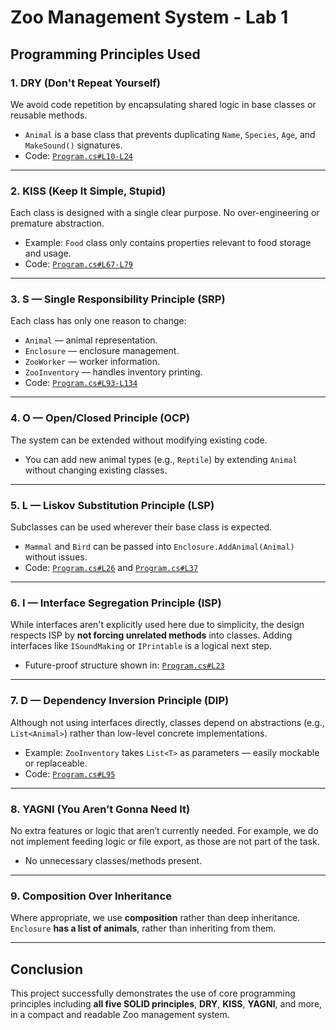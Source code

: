 # Zoo Management System - Lab 1
## Programming Principles Used

### 1. DRY (Don't Repeat Yourself)
We avoid code repetition by encapsulating shared logic in base classes or reusable methods.

- `Animal` is a base class that prevents duplicating `Name`, `Species`, `Age`, and `MakeSound()` signatures.
- Code: [`Program.cs#L10-L24`](./lab-1/Program.cs#L10-L24)

---

### 2. KISS (Keep It Simple, Stupid)
Each class is designed with a single clear purpose. No over-engineering or premature abstraction.

- Example: `Food` class only contains properties relevant to food storage and usage.
- Code: [`Program.cs#L67-L79`](./lab-1/Program.cs#L67-L79)

---

### 3. S — Single Responsibility Principle (SRP)
Each class has only one reason to change:

- `Animal` — animal representation.
- `Enclosure` — enclosure management.
- `ZooWorker` — worker information.
- `ZooInventory` — handles inventory printing.
- Code: [`Program.cs#L93-L134`](./lab-1/Program.cs#L93-L134)

---

### 4. O — Open/Closed Principle (OCP)
The system can be extended without modifying existing code.

- You can add new animal types (e.g., `Reptile`) by extending `Animal` without changing existing classes.

---

### 5. L — Liskov Substitution Principle (LSP)
Subclasses can be used wherever their base class is expected.

- `Mammal` and `Bird` can be passed into `Enclosure.AddAnimal(Animal)` without issues.
- Code: [`Program.cs#L26`](./lab-1/Program.cs#L26) and [`Program.cs#L37`](./lab-1/Program.cs#L37)

---

### 6. I — Interface Segregation Principle (ISP)
While interfaces aren't explicitly used here due to simplicity, the design respects ISP by **not forcing unrelated methods** into classes. Adding interfaces like `ISoundMaking` or `IPrintable` is a logical next step.

- Future-proof structure shown in: [`Program.cs#L23`](./lab-1/Program.cs#L23)

---

### 7. D — Dependency Inversion Principle (DIP)
Although not using interfaces directly, classes depend on abstractions (e.g., `List<Animal>`) rather than low-level concrete implementations.

- Example: `ZooInventory` takes `List<T>` as parameters — easily mockable or replaceable.
- Code: [`Program.cs#L95`](./lab-1/Program.cs#L95)

---

### 8. YAGNI (You Aren’t Gonna Need It)
No extra features or logic that aren’t currently needed. For example, we do not implement feeding logic or file export, as those are not part of the task.

- No unnecessary classes/methods present.

---

### 9. Composition Over Inheritance
Where appropriate, we use **composition** rather than deep inheritance. `Enclosure` **has a list of animals**, rather than inheriting from them.

---

## Conclusion

This project successfully demonstrates the use of core programming principles including **all five SOLID principles**, **DRY**, **KISS**, **YAGNI**, and more, in a compact and readable Zoo management system.
